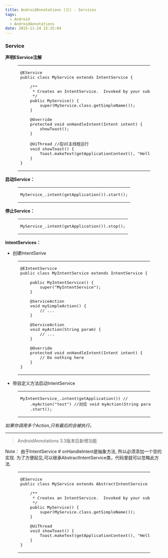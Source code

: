 ```yaml
---
title: AndroidAnnotations (三) - Services
tags:
  - Android
  - AndroidAnnotations
date: 2015-11-24 15:25:04
---
```


### Service

**声明EService注解**

<figure class="highlight scala"><table><tr><td class="code"><pre><span class="line"><span class="annotation">@EService</span></span>
<span class="line">public <span class="class"><span class="keyword">class</span> <span class="title">MyService</span> <span class="keyword"><span class="keyword">extends</span></span> <span class="title">IntentService</span> &#123;</span></span>
<span class="line"></span>
<span class="line">    <span class="comment">/**</span>
<span class="line">     * Creates an IntentService.  Invoked by your subclass's constructor.</span>
<span class="line">     */</span></span>
<span class="line">    public <span class="type">MyService</span>() &#123;</span>
<span class="line">        <span class="keyword">super</span>(<span class="type">MyService</span>.<span class="keyword">class</span>.getSimpleName());</span>
<span class="line">    &#125;</span>
<span class="line"></span>
<span class="line">    <span class="annotation">@Override</span></span>
<span class="line">    <span class="keyword">protected</span> void onHandleIntent(<span class="type">Intent</span> intent) &#123;</span>
<span class="line">        showToast();</span>
<span class="line">    &#125;</span>
<span class="line"></span>
<span class="line">    <span class="annotation">@UiThread</span> <span class="comment">//在UI主线程运行</span></span>
<span class="line">    void showToast() &#123;</span>
<span class="line">        <span class="type">Toast</span>.makeText(getApplicationContext(), <span class="string">"Hello World!"</span>, <span class="type">Toast</span>.<span class="type">LENGTH_LONG</span>).show();</span>
<span class="line">    &#125;</span>
<span class="line">&#125;</span>
</pre></td></tr></table></figure>

**启动Service：**

<figure class="highlight css"><table><tr><td class="code"><pre><span class="line"><span class="tag">MyService_</span><span class="class">.intent</span>(<span class="tag">getApplication</span>())<span class="class">.start</span>();</span>
</pre></td></tr></table></figure>

**停止Service：**

<figure class="highlight css"><table><tr><td class="code"><pre><span class="line"><span class="tag">MyService_</span><span class="class">.intent</span>(<span class="tag">getApplication</span>())<span class="class">.stop</span>();</span>
</pre></td></tr></table></figure>

**IntentServices：**

*   创建IntentSerive
<figure class="highlight java"><table><tr><td class="code"><pre><span class="line"><span class="annotation">@EIntentService</span></span>
<span class="line"><span class="keyword">public</span> <span class="class"><span class="keyword">class</span> <span class="title">MyIntentService</span> <span class="keyword">extends</span> <span class="title">IntentService</span> </span>&#123;</span>
<span class="line"></span>
<span class="line">    <span class="function"><span class="keyword">public</span> <span class="title">MyIntentService</span><span class="params">()</span> </span>&#123;</span>
<span class="line">        <span class="keyword">super</span>(<span class="string">"MyIntentService"</span>);</span>
<span class="line">    &#125;</span>
<span class="line"></span>
<span class="line">    <span class="annotation">@ServiceAction</span> </span>
<span class="line">    <span class="function"><span class="keyword">void</span> <span class="title">mySimpleAction</span><span class="params">()</span> </span>&#123;</span>
<span class="line">        <span class="comment">// ...</span></span>
<span class="line">    &#125;</span>
<span class="line"></span>
<span class="line">    <span class="annotation">@ServiceAction</span></span>
<span class="line">    <span class="function"><span class="keyword">void</span> <span class="title">myAction</span><span class="params">(String param)</span> </span>&#123;</span>
<span class="line">        <span class="comment">// ...</span></span>
<span class="line">    &#125;</span>
<span class="line"></span>
<span class="line">    <span class="annotation">@Override</span></span>
<span class="line">    <span class="function"><span class="keyword">protected</span> <span class="keyword">void</span> <span class="title">onHandleIntent</span><span class="params">(Intent intent)</span> </span>&#123;</span>
<span class="line">        <span class="comment">// Do nothing here</span></span>
<span class="line">    &#125;</span>
<span class="line">&#125;</span>
</pre></td></tr></table></figure>

*   带自定义方法启动IntentService
<figure class="highlight 1c"><table><tr><td class="code"><pre><span class="line">MyIntentService_.intent(getApplication()) <span class="comment">//</span></span>
<span class="line">    .myAction(<span class="string">"test"</span>) <span class="comment">//对应 void myAction(String param)</span></span>
<span class="line">    .start();</span>
</pre></td></tr></table></figure>

_如果你调用多个Action,只有最后的会被执行。_

* * *

> AndroidAnnotations 3.3版本后新增功能

Note： 由于IntentService # onHandleIntent是抽象方法, 所以必须添加一个空的实现. 为了方便起见,可以继承AbstractIntentService类，代码里就可以忽略此方法.

<figure class="highlight scala"><table><tr><td class="code"><pre><span class="line"><span class="annotation">@EService</span></span>
<span class="line">public <span class="class"><span class="keyword">class</span> <span class="title">MyService</span> <span class="keyword"><span class="keyword">extends</span></span> <span class="title">AbstractIntentService</span> &#123;</span></span>
<span class="line"></span>
<span class="line">    <span class="comment">/**</span>
<span class="line">     * Creates an IntentService.  Invoked by your subclass's constructor.</span>
<span class="line">     */</span></span>
<span class="line">    public <span class="type">MyService</span>() &#123;</span>
<span class="line">        <span class="keyword">super</span>(<span class="type">MyService</span>.<span class="keyword">class</span>.getSimpleName());</span>
<span class="line">    &#125;</span>
<span class="line"></span>
<span class="line">    <span class="annotation">@UiThread</span></span>
<span class="line">    void showToast() &#123;</span>
<span class="line">        <span class="type">Toast</span>.makeText(getApplicationContext(), <span class="string">"Hello World!"</span>, <span class="type">Toast</span>.<span class="type">LENGTH_LONG</span>).show();</span>
<span class="line">    &#125;</span>
<span class="line">&#125;</span>
</pre></td></tr></table></figure>